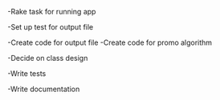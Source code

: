 -Rake task for running app

-Set up test for output file

-Create code for output file
-Create code for promo algorithm

-Decide on class design

-Write tests

-Write documentation